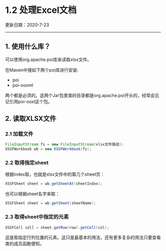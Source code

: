 # 1.2 处理Excel文档

更新日期：2020-7-23

-------------------------------------

## 1. 使用什么库？

可以使用org.apache.poi库来读取xlsx文件。

在Maven中搜如下两个poi库进行安装:

- poi
- poi-ooxml

两个都是必须的。这两个Jar包里类的目录都是org.apache.poi开头的，经常会忘记引用poi-ooxl这个包。

## 2. 读取XLSX文件

### 2.1 加载文件

```java
FileInputStream fs = new FileInputStream(xlsx文件路径);
XSSFWorkbook wb = new XSSFWorkbook(fs);
```

### 2.2 取得指定sheet

根据index取，也就是xlsx文件中的第几个sheet页：

```java
XSSFSheet sheet = wb.getSheetAt(sheetIndex);
```

也可以根据sheet名字来取：

```java
XSSFSheet sheet = wb.getSheet(sheetName);
```

### 2.3 取得sheet中指定的元素

```java
XSSFCell cell = sheet.getRow(row).getCell(col);
```

这是取指定行列位置的元素。这只是最基本的用法，还有更多复杂的用法只要查看类的成员函数便知。
